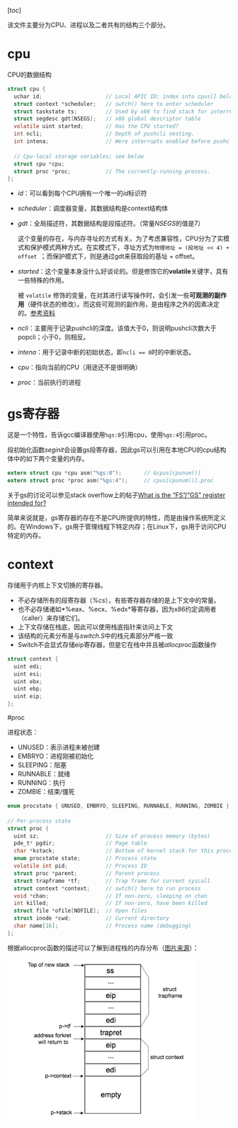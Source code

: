 [toc]

该文件主要分为CPU、进程以及二者共有的结构三个部分。

# cpu

CPU的数据结构

```c
struct cpu {
  uchar id;                    // Local APIC ID; index into cpus[] below
  struct context *scheduler;   // swtch() here to enter scheduler
  struct taskstate ts;         // Used by x86 to find stack for interrupt
  struct segdesc gdt[NSEGS];   // x86 global descriptor table
  volatile uint started;       // Has the CPU started?
  int ncli;                    // Depth of pushcli nesting.
  int intena;                  // Were interrupts enabled before pushcli?
  
  // Cpu-local storage variables; see below
  struct cpu *cpu;
  struct proc *proc;           // The currently-running process.
};
```

* *id*：可以看到每个CPU拥有一个唯一的*id*标识符

* *scheduler*：调度器变量，其数据结构是context结构体

* *gdt*：全局描述符，其数据结构是段描述符。（常量*NSEGS*的值是7）

  这个变量的存在，与内存寻址的方式有关。为了考虑兼容性，CPU分为了实模式和保护模式两种方式。在实模式下，寻址方式为`物理地址 = (段地址 << 4) + offset `；而保护模式下，则是通过gdt来获取段的基址 + offset。

* *started*：这个变量本身没什么好谈论的。但是修饰它的**volatile**关键字，具有一些特殊的作用。

  被 `volatile` 修饰的变量，在对其进行读写操作时，会引发一些**可观测的副作用**（硬件状态的修改）。而这些可观测的副作用，是由程序之外的因素决定的。[参考资料](https://liam.page/2018/01/18/volatile-in-C-and-Cpp/)

* *ncli*：主要用于记录pushcli的深度。该值大于0，则说明pushcli次数大于popcli；小于0，则相反。
* *intena*：用于记录中断的初始状态，即`ncli == 0`时的中断状态。
* *cpu*：指向当前的CPU（用途还不是很明确）
* *proc*：当前执行的进程



# gs寄存器

这是一个特性，告诉gcc编译器使用`%gs:0`引用cpu，使用`%gs:4`引用proc。

段初始化函数*seginit*会设置gs段寄存器，因此gs可以引用在本地CPU的cpu结构体中的如下两个变量的内存。

```c
extern struct cpu *cpu asm("%gs:0");       // &cpus[cpunum()]
extern struct proc *proc asm("%gs:4");     // cpus[cpunum()].proc
```

关于gs的讨论可以参见stack overflow上的帖子[What is the “FS”/“GS” register intended for?](https://stackoverflow.com/questions/10810203/what-is-the-fs-gs-register-intended-for)

简单来说就是，gs寄存器的存在不是CPU所提供的特性，而是由操作系统所定义的。在Windows下，gs用于管理线程下特定内存；在Linux下，gs用于访问CPU特定的内存。



# context

存储用于内核上下文切换的寄存器。

* 不必存储所有的段寄存器（*%cs*），有些寄存器存储的是上下文中的常量。
* 也不必存储诸如*%eax、%ecx、%edx*等寄存器，因为x86约定调用者（caller）来存储它们。
* 上下文存储在栈底，因此可以使用栈底指针来访问上下文
* 该结构的元素分布是与*switch.S*中的栈元素部分严格一致
* Switch不会显式存储eip寄存器，但是它在栈中并且被*allocproc*函数操作

```c
struct context {
  uint edi;
  uint esi;
  uint ebx;
  uint ebp;
  uint eip;
};
```



#proc

进程状态：

* UNUSED：表示进程未被创建
* EMBRYO：进程刚被初始化
* SLEEPING：阻塞
* RUNNABLE：就绪
* RUNNING：执行
* ZOMBIE：结束/僵死

```c
enum procstate { UNUSED, EMBRYO, SLEEPING, RUNNABLE, RUNNING, ZOMBIE };

// Per-process state
struct proc {
  uint sz;                     // Size of process memory (bytes)
  pde_t* pgdir;                // Page table
  char *kstack;                // Bottom of kernel stack for this process
  enum procstate state;        // Process state
  volatile int pid;            // Process ID
  struct proc *parent;         // Parent process
  struct trapframe *tf;        // Trap frame for current syscall
  struct context *context;     // swtch() here to run process
  void *chan;                  // If non-zero, sleeping on chan
  int killed;                  // If non-zero, have been killed
  struct file *ofile[NOFILE];  // Open files
  struct inode *cwd;           // Current directory
  char name[16];               // Process name (debugging)
};
```



根据allocproc函数的描述可以了解到进程栈的内存分布（[图片来源](http://linbo.github.io/2018/04/14/xv6-first_process_1)）：

<img src="./assets/kstack.png" alt="func" style="zoom:70%;" />

